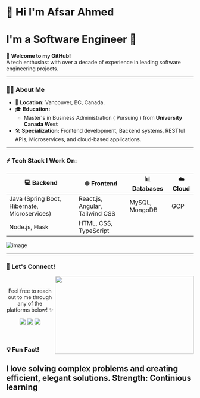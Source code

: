 # 👋 Hi I'm Afsar Ahmed  
# I'm a Software Engineer 🚀

🌟 **Welcome to my GitHub!**  
A tech enthusiast with over a decade of experience in leading software engineering projects.

---

### 👨‍💻 About Me
- 📍 **Location:** Vancouver, BC, Canada.
- 🎓 **Education:** 
  - Master's in Business Administration ( Pursuing ) from **University Canada West** 
- 🛠️ **Specialization:** Frontend development, Backend systems, RESTful APIs, Microservices, and cloud-based applications.

---

### ⚡ Tech Stack I Work On:

| 💻 Backend      | 🌐 Frontend           | 📊 Databases        | ☁️ Cloud          |
|------------------|-----------------------|---------------------|-------------------|
| Java (Spring Boot, Hibernate, Microservices) | React.js, Angular, Tailwind CSS | MySQL, MongoDB | GCP |
| Node.js, Flask   | HTML, CSS, TypeScript |                     |                   |


<p align="center">

![image](https://github.com/user-attachments/assets/c6d43e8f-efce-498b-a3f7-e6ccd8e1e8ec)


</p>



---

### 🔗 Let's Connect!

<div align="center">
  <img src="https://i.imgur.com/KXx0cCx.gif" align="right" width="373.5px" height="208.5px">
</div>
<br>
<p align="center">Feel free to reach out to me through any of the platforms below! ✨</p>

<p align="center">
  <a href="https://www.linkedin.com/in/afsarahmed/" target="_blank">
    <img src="https://img.shields.io/badge/LinkedIn%20-%230077B5.svg?&style=for-the-badge&logo=linkedin&logoColor=white"/>
  </a> 
  <a href="mailto:afsar_optimistic@yahoo.com" target="_blank">
    <img src="https://img.shields.io/badge/Email%20-%23D14836.svg?&style=for-the-badge&logo=gmail&logoColor=white"/>
  </a> 
  <a href="https://github.com/afsarzan/" target="_blank">
    <img src="https://img.shields.io/badge/GitHub%20-%23181717.svg?&style=for-the-badge&logo=github&logoColor=white"/>
  </a> 
</p>
<br>




### 💡 Fun Fact!
I love solving complex problems and creating efficient, elegant solutions.
Strength: Continious learning
---

